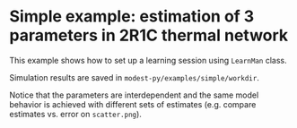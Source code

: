 # Simple example: estimation of 3 parameters in 2R1C thermal network

This example shows how to set up a learning session using ``LearnMan`` class.

Simulation results are saved in `modest-py/examples/simple/workdir`.

Notice that the parameters are interdependent and the same model behavior is 
achieved with different sets of estimates (e.g. compare estimates vs. error on 
`scatter.png`).